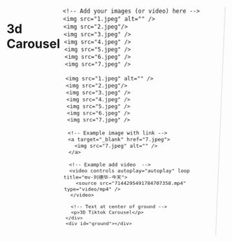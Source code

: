# 3d Carousel


<!--more-->
<!DOCTYPE html>
<html lang="zh">

<head>
  <meta charset="UTF-8" />
  <meta name="viewport" content="width=device-width,user-scalable=no" />
  <title>3D Carousel</title>
  <style>
    * {
      margin: 0;
      padding: 0;
    }

    html,
    body {
      height: 100%;
      /* for touch screen */
      touch-action: none;
    }

    body {
      overflow: hidden;
      display: -webkit-box;
      display: -ms-flexbox;
      display: flex;

      -webkit-perspective: 1000px;
      perspective: 1000px;
      -webkit-transform-style: preserve-3d;
      transform-style: preserve-3d;
    }

    #drag-container,
    #spin-container {
      position: relative;
      display: -webkit-box;
      display: -ms-flexbox;
      display: flex;
      margin: auto;
      -webkit-transform-style: preserve-3d;
      transform-style: preserve-3d;
      -webkit-transform: rotateX(-10deg);
      transform: rotateX(-10deg);
    }

    #drag-container img,
    #drag-container video {
      -webkit-transform-style: preserve-3d;
      transform-style: preserve-3d;
      position: absolute;
      left: 0;
      top: 0;
      width: 100%;
      height: 100%;
      line-height: 200px;
      font-size: 50px;
      text-align: center;
      -webkit-box-shadow: 0 0 8px #fff;
      box-shadow: 0 0 8px #fff;
      -webkit-box-reflect: below 10px linear-gradient(transparent, transparent, #0005);
    }

    #drag-container img:hover,
    #drag-container video:hover {
      -webkit-box-shadow: 0 0 15px #fffd;
      box-shadow: 0 0 15px #fffd;
      -webkit-box-reflect: below 10px linear-gradient(transparent, transparent, #0007);
    }

    #drag-container p {
      font-family: Serif;
      position: absolute;
      top: 100%;
      left: 50%;
      -webkit-transform: translate(-50%, -50%) rotateX(90deg);
      transform: translate(-50%, -50%) rotateX(90deg);
      color: #fff;
    }

    #ground {
      width: 900px;
      height: 900px;
      position: absolute;
      top: 100%;
      left: 50%;
      -webkit-transform: translate(-50%, -50%) rotateX(90deg);
      transform: translate(-50%, -50%) rotateX(90deg);
      background: -webkit-radial-gradient(center center,
          farthest-side,
          #9993,
          transparent);
    }

    #music-container {
      position: absolute;
      top: 0;
      left: 0;
    }

    @-webkit-keyframes spin {
      from {
        -webkit-transform: rotateY(0deg);
        transform: rotateY(0deg);
      }

      to {
        -webkit-transform: rotateY(360deg);
        transform: rotateY(360deg);
      }
    }

    @keyframes spin {
      from {
        -webkit-transform: rotateY(0deg);
        transform: rotateY(0deg);
      }

      to {
        -webkit-transform: rotateY(360deg);
        transform: rotateY(360deg);
      }
    }

    @-webkit-keyframes spinRevert {
      from {
        -webkit-transform: rotateY(360deg);
        transform: rotateY(360deg);
      }

      to {
        -webkit-transform: rotateY(0deg);
        transform: rotateY(0deg);
      }
    }

    @keyframes spinRevert {
      from {
        -webkit-transform: rotateY(360deg);
        transform: rotateY(360deg);
      }

      to {
        -webkit-transform: rotateY(0deg);
        transform: rotateY(0deg);
      }
    }
  </style>
</head>

<body>
  <div id="drag-container">
    <div id="spin-container">

      <!-- Add your images (or video) here -->
      <img src="1.jpeg" alt="" />
      <img src="2.jpeg"/>
      <img src="3.jpeg" />
      <img src="4.jpeg" />
      <img src="5.jpeg" />
      <img src="6.jpeg" />
      <img src="7.jpeg" />

      <img src="1.jpeg" alt="" />
      <img src="2.jpeg"/>
      <img src="3.jpeg" />
      <img src="4.jpeg" />
      <img src="5.jpeg" />
      <img src="6.jpeg" />
      <img src="7.jpeg" />

      <!-- Example image with link -->
      <a target="_blank" href="7.jpeg">
        <img src="7.jpeg" alt="" />
      </a>

      <!-- Example add video  -->
      <video controls autoplay="autoplay" loop title="mv-刘德华-今天">
        <source src="7144295491784707358.mp4" type="video/mp4" />
      </video>

      <!-- Text at center of ground -->
      <p>3D Tiktok Carousel</p>
    </div>
    <div id="ground"></div>
  </div>

  <div id="music-container"></div>

  <!-- github corner (https://github.com/tholman/github-corners) -->
  <a href="https://github.com/HoangTran0410/3DCarousel" target="_blank" class="github-corner"
    aria-label="View source on GitHub">
    <svg width="80" height="80" viewBox="0 0 250 250" style=" fill: #fff;
          color: #000;
          position: absolute;
          top: 0;
          border: 0;
          right: 0;
        " aria-hidden="true">
      <path d="M0,0 L115,115 L130,115 L142,142 L250,250 L250,0 Z"></path>
      <path
        d="M128.3,109.0 C113.8,99.7 119.0,89.6 119.0,89.6 C122.0,82.7 120.5,78.6 120.5,78.6 C119.2,72.0 123.4,76.3 123.4,76.3 C127.3,80.9 125.5,87.3 125.5,87.3 C122.9,97.6 130.6,101.9 134.4,103.2"
        fill="currentColor" style="transform-origin: 130px 106px" class="octo-arm"></path>
      <path
        d="M115.0,115.0 C114.9,115.1 118.7,116.5 119.8,115.4 L133.7,101.6 C136.9,99.2 139.9,98.4 142.2,98.6 C133.8,88.0 127.5,74.4 143.8,58.0 C148.5,53.4 154.0,51.2 159.7,51.0 C160.3,49.4 163.2,43.6 171.4,40.1 C171.4,40.1 176.1,42.5 178.8,56.2 C183.1,58.6 187.2,61.8 190.9,65.4 C194.5,69.0 197.7,73.2 200.1,77.6 C213.8,80.2 216.3,84.9 216.3,84.9 C212.7,93.1 206.9,96.0 205.4,96.6 C205.1,102.4 203.0,107.8 198.3,112.5 C181.9,128.9 168.3,122.5 157.7,114.1 C157.9,116.9 156.7,120.9 152.7,124.9 L141.0,136.5 C139.8,137.7 141.6,141.9 141.8,141.8 Z"
        fill="currentColor" class="octo-body"></path>
    </svg></a>
  <style>
    .github-corner:hover .octo-arm {
      animation: octocat-wave 560ms ease-in-out;
    }

    @keyframes octocat-wave {

      0%,
      100% {
        transform: rotate(0);
      }

      20%,
      60% {
        transform: rotate(-25deg);
      }

      40%,
      80% {
        transform: rotate(10deg);
      }
    }

    @media (max-width: 500px) {
      .github-corner:hover .octo-arm {
        animation: none;
      }

      .github-corner .octo-arm {
        animation: octocat-wave 560ms ease-in-out;
      }
    }
  </style>

  <script>
    // Author: Hoang Tran (https://www.facebook.com/profile.php?id=100004848287494)
    // Github verson (1 file .html): https://github.com/HoangTran0410/3DCarousel/blob/master/index.html

    // You can change global variables here:
    var radius = 240; // how big of the radius
    var autoRotate = true; // auto rotate or not
    var rotateSpeed = -60; // unit: seconds/360 degrees
    var imgWidth = 120; // width of images (unit: px)
    var imgHeight = 170; // height of images (unit: px)

    // Link of background music - set 'null' if you dont want to play background music
    var bgMusicURL = "";
    var bgMusicControls = true; // Show UI music control

    /*
   NOTE:
     + imgWidth, imgHeight will work for video
     + if imgWidth, imgHeight too small, play/pause button in <video> will be hidden
     + Music link are taken from: https://hoangtran0410.github.io/Visualyze-design-your-own-/?theme=HauMaster&playlist=1&song=1&background=28
     + Custom from code in tiktok video  https://www.facebook.com/J2TEAM.ManhTuan/videos/1353367338135935/
    */

    // ===================== start =======================
    setTimeout(init, 100);

    var odrag = document.getElementById("drag-container");
    var ospin = document.getElementById("spin-container");
    var aImg = ospin.getElementsByTagName("img");
    var aVid = ospin.getElementsByTagName("video");
    var aEle = [...aImg, ...aVid]; // combine 2 arrays

    // Size of images
    ospin.style.width = imgWidth + "px";
    ospin.style.height = imgHeight + "px";

    // Size of ground - depend on radius
    var ground = document.getElementById("ground");
    ground.style.width = radius * 3 + "px";
    ground.style.height = radius * 3 + "px";

    function init(delayTime) {
      for (var i = 0; i < aEle.length; i++) {
        aEle[i].style.transform =
          "rotateY(" +
          i * (360 / aEle.length) +
          "deg) translateZ(" +
          radius +
          "px)";
        aEle[i].style.transition = "transform 1s";
        aEle[i].style.transitionDelay =
          delayTime || (aEle.length - i) / 4 + "s";
      }
    }

    function applyTranform(obj) {
      // Constrain the angle of camera (between 0 and 180)
      if (tY > 180) tY = 180;
      if (tY < 0) tY = 0;

      // Apply the angle
      obj.style.transform = "rotateX(" + -tY + "deg) rotateY(" + tX + "deg)";
    }

    function playSpin(yes) {
      ospin.style.animationPlayState = yes ? "running" : "paused";
    }

    var sX,
      sY,
      nX,
      nY,
      desX = 0,
      desY = 0,
      tX = 0,
      tY = 10;

    // auto spin
    if (autoRotate) {
      var animationName = rotateSpeed > 0 ? "spin" : "spinRevert";
      ospin.style.animation = `${animationName} ${Math.abs(
        rotateSpeed
      )}s infinite linear`;
    }

    // add background music
    if (bgMusicURL) {
      document.getElementById("music-container").innerHTML +=
        '<audio src="${bgMusicURL}" ${bgMusicControls ? "controls" : ""} autoplay loop>' +
        "<p>If you are reading this, it is because your browser does not support the audio element.</p>" +
        "</audio>";
    }

    // setup events
    document.onpointerdown = function (e) {
      clearInterval(odrag.timer);
      e = e || window.event;
      var sX = e.clientX,
        sY = e.clientY;

      this.onpointermove = function (e) {
        e = e || window.event;
        var nX = e.clientX,
          nY = e.clientY;
        desX = nX - sX;
        desY = nY - sY;
        tX += desX * 0.1;
        tY += desY * 0.1;
        applyTranform(odrag);
        sX = nX;
        sY = nY;
      };

      this.onpointerup = function (e) {
        odrag.timer = setInterval(function () {
          desX *= 0.95;
          desY *= 0.95;
          tX += desX * 0.1;
          tY += desY * 0.1;
          applyTranform(odrag);
          playSpin(false);
          if (Math.abs(desX) < 0.5 && Math.abs(desY) < 0.5) {
            clearInterval(odrag.timer);
            playSpin(true);
          }
        }, 17);
        this.onpointermove = this.onpointerup = null;
      };

      return false;
    };

    document.onmousewheel = function (e) {
      e = e || window.event;
      var d = e.wheelDelta / 20 || -e.detail;
      radius += d;
      init(1);
    };
  </script>
</body>

</html>

---

> 作者: [geekswg](https://geekswg.github.io)  
> URL: https://geekswg.github.io/funs/3d-carousel/  

